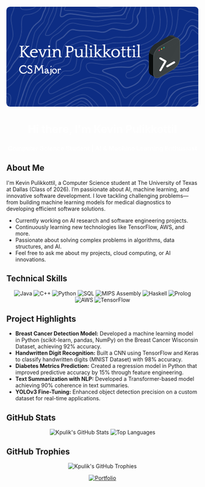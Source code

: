 <!-- Dark Mode Banner Image -->

<p align="center">
  <img src="./Assets/github-header-image.png" alt="Kevin Pulikkottil Banner" />
</p>

<h1 align="center" style="color: #ffffff;">Hi there, I'm Kevin Pulikkottil</h1>
<h3 align="center" style="color: #ffffff;">Computer Science Student | AI & Machine Learning Enthusiast</h3>

<!-- About Me Section -->

## About Me

I'm Kevin Pulikkottil, a Computer Science student at The University of Texas at Dallas (Class of 2026). I’m passionate about AI, machine learning, and innovative software development. I love tackling challenging problems—from building machine learning models for medical diagnostics to developing efficient software solutions.

- Currently working on AI research and software engineering projects.
- Continuously learning new technologies like TensorFlow, AWS, and more.
- Passionate about solving complex problems in algorithms, data structures, and AI.
- Feel free to ask me about my projects, cloud computing, or AI innovations.

<!-- Technical Skills -->

## Technical Skills

<p align="center">
  <img src="https://img.shields.io/badge/Java-ED8B00?style=for-the-badge&logo=java&logoColor=white" alt="Java" />
  <img src="https://img.shields.io/badge/C++-00599C?style=for-the-badge&logo=c%2B%2B&logoColor=white" alt="C++" />
  <img src="https://img.shields.io/badge/Python-3776AB?style=for-the-badge&logo=python&logoColor=white" alt="Python" />
  <img src="https://img.shields.io/badge/SQL-4479A1?style=for-the-badge&logo=postgresql&logoColor=white" alt="SQL" />
  <img src="https://img.shields.io/badge/MIPS%20Assembly-FB8E00?style=for-the-badge&logo=asm&logoColor=white" alt="MIPS Assembly" />
  <img src="https://img.shields.io/badge/Haskell-5D4F85?style=for-the-badge&logo=haskell&logoColor=white" alt="Haskell" />
  <img src="https://img.shields.io/badge/Prolog-624230?style=for-the-badge&logo=&logoColor=white" alt="Prolog" />
  <img src="https://img.shields.io/badge/AWS-232F3E?style=for-the-badge&logo=amazon-aws&logoColor=white" alt="AWS" />
  <img src="https://img.shields.io/badge/TensorFlow-FF6F00?style=for-the-badge&logo=tensorflow&logoColor=white" alt="TensorFlow" />
</p>

<!-- Project Highlights -->

## Project Highlights

- **Breast Cancer Detection Model:** Developed a machine learning model in Python (scikit-learn, pandas, NumPy) on the Breast Cancer Wisconsin Dataset, achieving 92% accuracy.
- **Handwritten Digit Recognition:** Built a CNN using TensorFlow and Keras to classify handwritten digits (MNIST Dataset) with 98% accuracy.
- **Diabetes Metrics Prediction:** Created a regression model in Python that improved predictive accuracy by 15% through feature engineering.
- **Text Summarization with NLP:** Developed a Transformer-based model achieving 90% coherence in text summaries.
- **YOLOv3 Fine-Tuning:** Enhanced object detection precision on a custom dataset for real-time applications.

<!-- GitHub Stats -->

## GitHub Stats

<p align="center">
  <img src="https://github-readme-stats.vercel.app/api?username=kpulik&show_icons=true&theme=dark" alt="Kpulik's GitHub Stats" />
  <img src="https://github-readme-stats.vercel.app/api/top-langs/?username=kpulik&layout=compact&theme=dark" alt="Top Languages" />
</p>

<!-- GitHub Trophies -->

## GitHub Trophies

<p align="center">
  <img src="https://github-profile-trophy.vercel.app/?username=kpulik&column=7" alt="Kpulik's GitHub Trophies" />
</p>


<p align="center">
  <a href="https://kpulik.github.io/Portfolio/" target="_blank">
    <img src="https://img.shields.io/badge/Portfolio-Visit%20My%20Work-blue?style=for-the-badge" alt="Portfolio" />
  </a>
</p>
<!-- Banner Image -->
